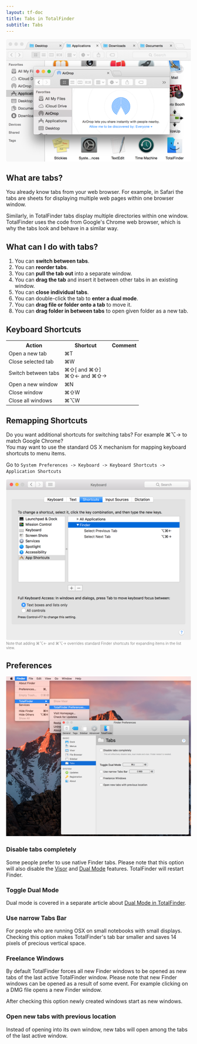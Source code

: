 ```yaml
---
layout: tf-doc
title: Tabs in TotalFinder
subtitle: Tabs
---
```


<img src="/images/showcase/full-tabs.png" class="doc-image add-shadow" style="width:600px">

## What are tabs?

You already know tabs from your web browser. For example, in Safari the tabs are sheets for displaying multiple web pages within one browser window.

Similarly, in TotalFinder tabs display multiple directories within one window. TotalFinder uses the code from Google's Chrome web browser, which is why the tabs look and behave in a similar way.

## What can I do with tabs?

1. You can **switch between tabs**.
2. You can **reorder tabs**.
3. You can **pull the tab out** into a separate window.
4. You can **drag the tab** and insert it between other tabs in an existing window.
5. You can **close individual tabs**.
6. You can double-click the tab to **enter a dual mode**.
7. You can **drag file or folder onto a tab** to move it.
8. You can **drag folder in between tabs** to open given folder as a new tab.

## Keyboard Shortcuts

<div class="keyboard-shortcuts">
  <table border="0" cellspacing="0" cellpadding="0">
    <tr><th>Action</th><th>Shortcut</th><th>Comment</th></tr>
    <tr><td>Open a new tab</td><td>⌘T</td><td></td></tr>
    <tr><td>Close selected tab</td><td>⌘W</td><td></td></tr>
    <tr><td>Switch between tabs</td><td>⌘⇧[ and  ⌘⇧]<br> ⌘⇧← and  ⌘⇧→</td><td></td></tr>
    <tr><td>Open a new window</td><td>⌘N</td><td></td></tr>
    <tr><td>Close window</td><td>⌘⇧W</td><td></td></tr>
    <tr><td>Close all windows</td><td>⌘⌥W</td><td></td></tr>
  </table>
</div>

## Remapping Shortcuts

Do you want additional shortcuts for switching tabs? For example ⌘⌥→ to match Google Chrome?<br>You may want to use the standard OS X mechanism for mapping keyboard shortcuts to menu items.

Go to `System Preferences -> Keyboard -> Keyboard Shortcuts -> Application Shortcuts`

<img src="/images/mapping-shortcuts.png" class="doc-image add-shadow" style="width:600px">

<div style="color: #888; font-size:10px;">Note that adding ⌘⌥← and ⌘⌥→ overrides standard Finder shortcuts for expanding items in the list view.</div>

## Preferences

<img src="/images/prefs-tabs.png" class="doc-image" style="width:600px">

### Disable tabs completely

Some people prefer to use native Finder tabs. Please note that this option will also disable the [Visor](/visor) and [Dual Mode](/dual-mode) features. TotalFinder will restart Finder.

### Toggle Dual Mode

Dual mode is covered in a separate article about [Dual Mode in TotalFinder](/dual-mode).

### Use narrow Tabs Bar

For people who are running OSX on small notebooks with small displays. Checking this option makes TotalFinder's tab bar smaller and saves 14 pixels of precious vertical space.

### Freelance Windows

By default TotalFinder forces all new Finder windows to be opened as new tabs of the last active TotalFinder window. Please note that new Finder windows can be opened as a result of some event. For example clicking on a DMG file opens a new Finder window.

After checking this option newly created windows start as new windows.

### Open new tabs with previous location

Instead of opening into its own window, new tabs will open among the tabs of the last active window.
